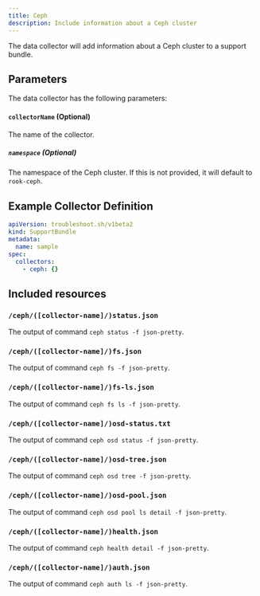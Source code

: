 ```yaml
---
title: Ceph
description: Include information about a Ceph cluster
---
```


The data collector will add information about a Ceph cluster to a support bundle.

## Parameters

The data collector has the following parameters:

#### `collectorName` (Optional)
The name of the collector.

##### `namespace` (Optional)
The namespace of the Ceph cluster.
If this is not provided, it will default to `rook-ceph`.

## Example Collector Definition

```yaml
apiVersion: troubleshoot.sh/v1beta2
kind: SupportBundle
metadata:
  name: sample
spec:
  collectors:
    - ceph: {}
```


## Included resources

### `/ceph/([collector-name]/)status.json`

The output of command `ceph status -f json-pretty`.

### `/ceph/([collector-name]/)fs.json`

The output of command `ceph fs -f json-pretty`.

### `/ceph/([collector-name]/)fs-ls.json`

The output of command `ceph fs ls -f json-pretty`.

### `/ceph/([collector-name]/)osd-status.txt`

The output of command `ceph osd status -f json-pretty`.

### `/ceph/([collector-name]/)osd-tree.json`

The output of command `ceph osd tree -f json-pretty`.

### `/ceph/([collector-name]/)osd-pool.json`

The output of command `ceph osd pool ls detail -f json-pretty`.

### `/ceph/([collector-name]/)health.json`

The output of command `ceph health detail -f json-pretty`.

### `/ceph/([collector-name]/)auth.json`

The output of command `ceph auth ls -f json-pretty`.
